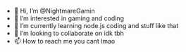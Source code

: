 - 👋 Hi, I’m @NightmareGamin
- 👀 I’m interested in gaming and coding
- 🌱 I’m currently learning node.js coding and stuff like that
- 💞️ I’m looking to collaborate on idk tbh
- 📫 How to reach me you cant lmao

<!---
NightmareGamin/NightmareGamin is a ✨ special ✨ repository because its `README.md` (this file) appears on your GitHub profile.
You can click the Preview link to take a look at your changes.
--->
